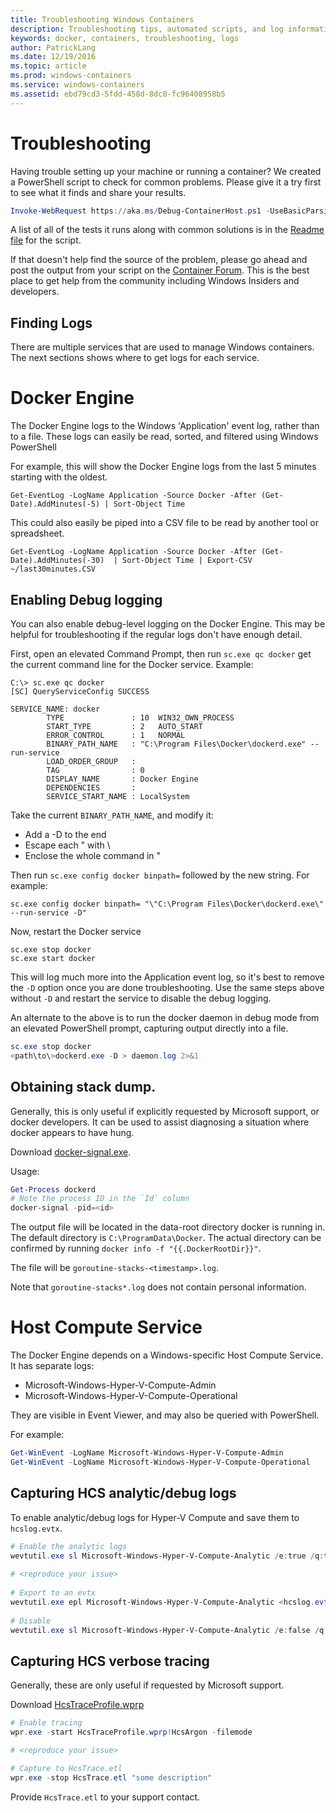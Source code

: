 ```yaml
---
title: Troubleshooting Windows Containers
description: Troubleshooting tips, automated scripts, and log information for Windows containers and Docker
keywords: docker, containers, troubleshooting, logs
author: PatrickLang
ms.date: 12/19/2016
ms.topic: article
ms.prod: windows-containers
ms.service: windows-containers
ms.assetid: ebd79cd3-5fdd-458d-8dc8-fc96408958b5
---
```


# Troubleshooting

Having trouble setting up your machine or running a container? We created a PowerShell script to check for common problems. Please give it a try first to see what it finds and share your results.

```PowerShell
Invoke-WebRequest https://aka.ms/Debug-ContainerHost.ps1 -UseBasicParsing | Invoke-Expression
```
A list of all of the tests it runs along with common solutions is in the [Readme file](https://github.com/Microsoft/Virtualization-Documentation/blob/live/windows-server-container-tools/Debug-ContainerHost/README.md) for the script.

If that doesn't help find the source of the problem, please go ahead and post the output from your script on the [Container Forum](https://social.msdn.microsoft.com/Forums/home?forum=windowscontainers). This is the best place to get help from the community including Windows Insiders and developers.


## Finding Logs
There are multiple services that are used to manage Windows containers. The next sections shows where to get logs for each service.

# Docker Engine
The Docker Engine logs to the Windows 'Application' event log, rather than to a file. These logs can easily be read, sorted, and filtered using Windows PowerShell

For example, this will show the Docker Engine logs from the last 5 minutes starting with the oldest.

```
Get-EventLog -LogName Application -Source Docker -After (Get-Date).AddMinutes(-5) | Sort-Object Time 
```

This could also easily be piped into a CSV file to be read by another tool or spreadsheet.

```
Get-EventLog -LogName Application -Source Docker -After (Get-Date).AddMinutes(-30)  | Sort-Object Time | Export-CSV ~/last30minutes.CSV
```

## Enabling Debug logging
You can also enable debug-level logging on the Docker Engine. This may be helpful for troubleshooting if the regular logs don't have enough detail.

First, open an elevated Command Prompt, then run `sc.exe qc docker` get the current command line for the Docker service.
Example:
```
C:\> sc.exe qc docker
[SC] QueryServiceConfig SUCCESS

SERVICE_NAME: docker
        TYPE               : 10  WIN32_OWN_PROCESS
        START_TYPE         : 2   AUTO_START
        ERROR_CONTROL      : 1   NORMAL
        BINARY_PATH_NAME   : "C:\Program Files\Docker\dockerd.exe" --run-service
        LOAD_ORDER_GROUP   :
        TAG                : 0
        DISPLAY_NAME       : Docker Engine
        DEPENDENCIES       :
        SERVICE_START_NAME : LocalSystem
```

Take the current `BINARY_PATH_NAME`, and modify it:
- Add a -D to the end
- Escape each " with \
- Enclose the whole command in "

Then run `sc.exe config docker binpath=` followed by the new string. For example: 
```
sc.exe config docker binpath= "\"C:\Program Files\Docker\dockerd.exe\" --run-service -D"
```


Now, restart the Docker service
```
sc.exe stop docker
sc.exe start docker
```

This will log much more into the Application event log, so it's best to remove the `-D` option once you are done troubleshooting. Use the same steps above without `-D` and restart the service to disable the debug logging.

An alternate to the above is to run the docker daemon in debug mode from an elevated PowerShell prompt, capturing output directly into a file.
```PowerShell
sc.exe stop docker
<path\to\>dockerd.exe -D > daemon.log 2>&1
```

## Obtaining stack dump.

Generally, this is only useful if explicitly requested by Microsoft support, or docker developers. It can be used to assist diagnosing a situation where docker appears to have hung. 

Download [docker-signal.exe](https://github.com/jhowardmsft/docker-signal).

Usage:
```PowerShell
Get-Process dockerd
# Note the process ID in the `Id` column
docker-signal -pid=<id>
```

The output file will be located in the data-root directory docker is running in. The default directory is `C:\ProgramData\Docker`. The actual directory can be confirmed by running `docker info -f "{{.DockerRootDir}}"`.

The file will be `goroutine-stacks-<timestamp>.log`.

Note that `goroutine-stacks*.log` does not contain personal information.


# Host Compute Service
The Docker Engine depends on a Windows-specific Host Compute Service. It has separate logs: 
- Microsoft-Windows-Hyper-V-Compute-Admin
- Microsoft-Windows-Hyper-V-Compute-Operational

They are visible in Event Viewer, and may also be queried with PowerShell.

For example:
```PowerShell
Get-WinEvent -LogName Microsoft-Windows-Hyper-V-Compute-Admin
Get-WinEvent -LogName Microsoft-Windows-Hyper-V-Compute-Operational 
```

## Capturing HCS analytic/debug logs

To enable analytic/debug logs for Hyper-V Compute and save them to `hcslog.evtx`.

```PowerShell
# Enable the analytic logs
wevtutil.exe sl Microsoft-Windows-Hyper-V-Compute-Analytic /e:true /q:true
	 
# <reproduce your issue>
	 
# Export to an evtx
wevtutil.exe epl Microsoft-Windows-Hyper-V-Compute-Analytic <hcslog.evtx>
	 
# Disable
wevtutil.exe sl Microsoft-Windows-Hyper-V-Compute-Analytic /e:false /q:true
```

## Capturing HCS verbose tracing

Generally, these are only useful if requested by Microsoft support. 

Download [HcsTraceProfile.wprp](https://gist.github.com/jhowardmsft/71b37956df0b4248087c3849b97d8a71)

```PowerShell
# Enable tracing
wpr.exe -start HcsTraceProfile.wprp!HcsArgon -filemode

# <reproduce your issue>

# Capture to HcsTrace.etl
wpr.exe -stop HcsTrace.etl "some description"
```

Provide `HcsTrace.etl` to your support contact.
